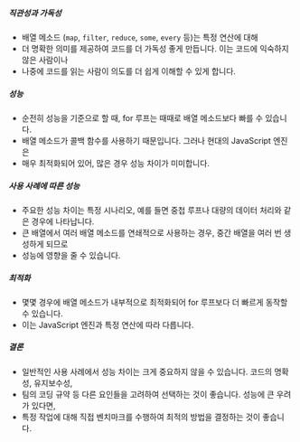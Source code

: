 ##### 직관성과 가독성 #####
 * 배열 메소드 (`map`, `filter`, `reduce`, `some`, `every` 등)는 특정 연산에 대해
 * 더 명확한 의미를 제공하여 코드를 더 가독성 좋게 만듭니다. 이는 코드에 익숙하지 않은 사람이나
 * 나중에 코드를 읽는 사람이 의도를 더 쉽게 이해할 수 있게 합니다.
##### 성능 #####
 * 순전히 성능을 기준으로 할 때, for 루프는 때때로 배열 메소드보다 빠를 수 있습니다.
 * 배열 메소드가 콜백 함수를 사용하기 때문입니다. 그러나 현대의 JavaScript 엔진은
 * 매우 최적화되어 있어, 많은 경우 성능 차이가 미미합니다.
##### 사용 사례에 따른 성능 #####
 * 주요한 성능 차이는 특정 시나리오, 예를 들면 중첩 루프나 대량의 데이터 처리와 같은 경우에 나타납니다.
 * 큰 배열에서 여러 배열 메소드를 연쇄적으로 사용하는 경우, 중간 배열을 여러 번 생성하게 되므로
 * 성능에 영향을 줄 수 있습니다.
##### 최적화 #####
 * 몇몇 경우에 배열 메소드가 내부적으로 최적화되어 for 루프보다 더 빠르게 동작할 수 있습니다.
 * 이는 JavaScript 엔진과 특정 연산에 따라 다릅니다.
##### 결론 #####
 * 일반적인 사용 사례에서 성능 차이는 크게 중요하지 않을 수 있습니다. 코드의 명확성, 유지보수성,
 * 팀의 코딩 규약 등 다른 요인들을 고려하여 선택하는 것이 좋습니다. 성능에 큰 우려가 있다면,
 * 특정 작업에 대해 직접 벤치마크를 수행하여 최적의 방법을 결정하는 것이 좋습니다.
